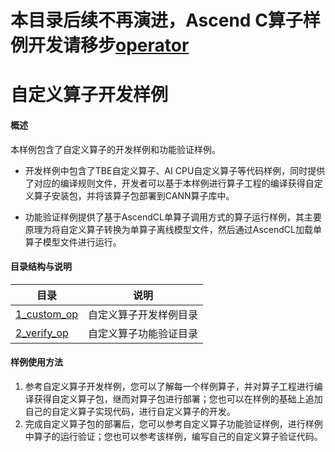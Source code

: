 
# 本目录后续不再演进，Ascend C算子样例开发请移步[operator](../../../operator)
# 自定义算子开发样例

#### 概述

本样例包含了自定义算子的开发样例和功能验证样例。
- 开发样例中包含了TBE自定义算子、AI CPU自定义算子等代码样例，同时提供了对应的编译规则文件，开发者可以基于本样例进行算子工程的编译获得自定义算子安装包，并将该算子包部署到CANN算子库中。

- 功能验证样例提供了基于AscendCL单算子调用方式的算子运行样例，其主要原理为将自定义算子转换为单算子离线模型文件，然后通过AscendCL加载单算子模型文件进行运行。


#### 目录结构与说明
  

| 目录  | 说明  |
|---|---|
| [1_custom_op](./1_custom_op)  | 自定义算子开发样例目录  |
| [2_verify_op](./2_verify_op)  | 自定义算子功能验证目录  |

#### 样例使用方法

1. 参考自定义算子开发样例，您可以了解每一个样例算子，并对算子工程进行编译获得自定义算子包，继而对算子包进行部署；您也可以在样例的基础上追加自己的自定义算子实现代码，进行自定义算子的开发。
2. 完成自定义算子包的部署后，您可以参考自定义算子功能验证样例，进行样例中算子的运行验证；您也可以参考该样例，编写自己的自定义算子验证代码。